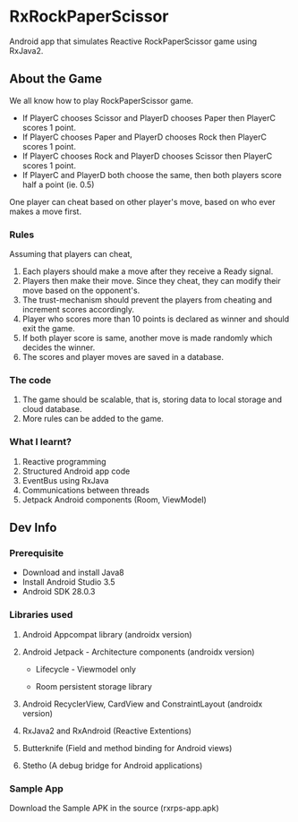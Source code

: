 # RxRockPaperScissor

Android app that simulates Reactive RockPaperScissor game using RxJava2.

## About the Game
We all know how to play RockPaperScissor game.
 - If PlayerC chooses Scissor and PlayerD chooses Paper then PlayerC scores 1 point.
 - If PlayerC chooses Paper and PlayerD chooses Rock then PlayerC scores 1 point.
 - If PlayerC chooses Rock and PlayerD chooses Scissor then PlayerC scores 1 point.
 - If PlayerC and PlayerD both choose the same, then both players score half a point (ie. 0.5)
 
One player can cheat based on other player's move, based on who ever makes a move first.
 
### Rules
Assuming that players can cheat,
1. Each players should make a move after they receive a Ready signal.
2. Players then make their move. Since they cheat, they can modify their move based on the opponent's.
3. The trust-mechanism should prevent the players from cheating and increment scores accordingly.
4. Player who scores more than 10 points is declared as winner and should exit the game.
5. If both player score is same, another move is made randomly which decides the winner.
6. The scores and player moves are saved in a database.

### The code
1. The game should be scalable, that is, storing data to local storage and cloud database.
2. More rules can be added to the game.

### What I learnt?
1. Reactive programming
2. Structured Android app code
3. EventBus using RxJava
4. Communications between threads
5. Jetpack Android components (Room, ViewModel)

## Dev Info

### Prerequisite

- Download and install Java8
- Install Android Studio 3.5
- Android SDK 28.0.3

### Libraries used
1. Android Appcompat library (androidx version)
2. Android Jetpack - Architecture components (androidx version)

	- Lifecycle - Viewmodel only

	- Room persistent storage library

3. Android RecyclerView, CardView and ConstraintLayout (androidx version)
4. RxJava2 and RxAndroid (Reactive Extentions)
4. Butterknife (Field and method binding for Android views)
5. Stetho (A debug bridge for Android applications)

### Sample App

Download the Sample APK in the source (rxrps-app.apk)

